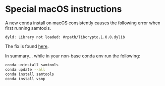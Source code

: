 # Special macOS instructions

A new conda install on macOS consistently causes the following error when first running samtools.

`dyld: Library not loaded: #rpath/libcrypto.1.0.0.dylib`

The fix is found [here](https://github.com/samtools/samtools/issues/974).

In summary... while in your non-base conda env run the following:

```bash
conda uninstall samtools
conda update --all
conda install samtools
conda install vsnp
```
